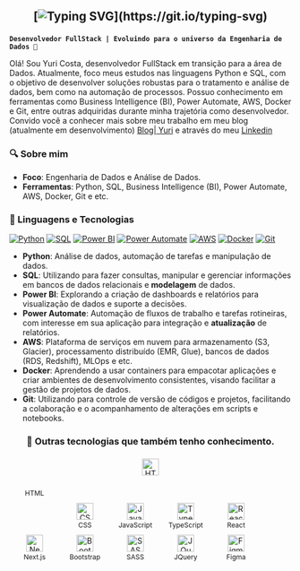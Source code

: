 <h2 align="center">

[![Typing SVG](https://readme-typing-svg.herokuapp.com?font='Comfortaa'&color=%23268F77&size=30&center=true&vCenter=true&height=30&lines=Hello,+my+name+is+Yuri;Welcome+to+my+profile+!)](https://git.io/typing-svg)

</h2>

**`Desenvolvedor FullStack | Evoluindo para o universo da Engenharia de Dados 🚀`**

Olá! Sou Yuri Costa, desenvolvedor FullStack em transição para a área de Dados. Atualmente, foco meus estudos nas linguagens Python e SQL, com o objetivo de desenvolver soluções robustas para o tratamento e análise de dados, bem como na automação de processos. Possuo conhecimento em ferramentas como Business Intelligence (BI), Power Automate, AWS, Docker e Git, entre outras adquiridas durante minha trajetória como desenvolvedor. Convido você a conhecer mais sobre meu trabalho em meu blog (atualmente em desenvolvimento) [Blog| Yuri](https://yuricostalima.github.io/my-personal-blog/) e através do meu [Linkedin](https://www.linkedin.com/in/yuricostalima/)

### 🔍 Sobre mim

- **Foco**: Engenharia de Dados e Análise de Dados.
- **Ferramentas**: Python, SQL, Business Intelligence (BI), Power Automate, AWS, Docker, Git e etc.

### 🤖 Linguagens e Tecnologias


[![Python](https://img.shields.io/badge/Python-3776AB?style=for-the-badge&logo=python&logoColor=white)](https://www.python.org/)
[![SQL](https://img.shields.io/badge/SQL-4169E1?style=for-the-badge&logo=postgresql&logoColor=white)](https://www.postgresql.org/)
[![Power BI](https://img.shields.io/badge/Power%20BI-5E5E5E?style=for-the-badge&logo=powerbi&logoColor=white)](https://powerbi.microsoft.com/)
[![Power Automate](https://img.shields.io/badge/Power%20Automate-0066FF?style=for-the-badge&logo=powerautomate&logoColor=white)](https://powerautomate.microsoft.com/)
[![AWS](https://img.shields.io/badge/AWS-232F3E?style=for-the-badge&logo=amazonaws&logoColor=white)](https://aws.amazon.com/)
[![Docker](https://img.shields.io/badge/Docker-2496ED?style=for-the-badge&logo=docker&logoColor=white)](https://www.docker.com/)
[![Git](https://img.shields.io/badge/Git-F05032?style=for-the-badge&logo=git&logoColor=white)](https://git-scm.com/)


- **Python**: Análise de dados, automação de tarefas e manipulação de dados.
- **SQL**: Utilizando para fazer consultas, manipular e gerenciar informações em bancos de dados relacionais e **modelagem** de dados.
- **Power BI**: Explorando a criação de dashboards e relatórios para visualização de dados e suporte a decisões.
- **Power Automate**: Automação de fluxos de trabalho e tarefas rotineiras, com interesse em sua aplicação para integração e **atualização** de relatórios.
- **AWS**: Plataforma de serviços em nuvem para armazenamento (S3, Glacier), processamento distribuído (EMR, Glue), bancos de dados (RDS, Redshift), MLOps e etc.
- **Docker**: Aprendendo a usar containers para empacotar aplicações e criar ambientes de desenvolvimento consistentes, visando facilitar a gestão de projetos de dados.
- **Git**: Utilizando para controle de versão de códigos e projetos, facilitando a colaboração e o acompanhamento de alterações em scripts e notebooks.

<h3 align="center">🤖 Outras tecnologias que também tenho conhecimento.</h3>

<p align="center" style="margin-top: 15px;">
  <a href="https://developer.mozilla.org/en-US/docs/Web/HTML" target="_blank" rel="noopener noreferrer" style="display: inline-block; width: 80px; text-align: center; margin: 5px; vertical-align: top; text-decoration: none !important; color: inherit !important;">
    <img 
        alt="HTML" 
        title="HTML" 
        width="30px" 
        src="https://cdn.jsdelivr.net/gh/devicons/devicon@latest/icons/html5/html5-original.svg"
        style="display: block; margin: 0 auto;" 
    />
    <div style="font-size: 12px; margin-top: 2px; word-wrap: break-word;">HTML</div>
  </a><a href="https://developer.mozilla.org/en-US/docs/Web/CSS" target="_blank" rel="noopener noreferrer" style="display: inline-block; width: 80px; text-align: center; margin: 5px; vertical-align: top; text-decoration: none !important; color: inherit !important;">
    <img 
        alt="CSS" 
        title="CSS"
        width="30px" 
        src="https://cdn.jsdelivr.net/gh/devicons/devicon@latest/icons/css3/css3-original.svg"
        style="display: block; margin: 0 auto;" 
    />
    <div style="font-size: 12px; margin-top: 2px; word-wrap: break-word;">CSS</div>
  </a><a href="https://developer.mozilla.org/en-US/docs/Web/JavaScript" target="_blank" rel="noopener noreferrer" style="display: inline-block; width: 80px; text-align: center; margin: 5px; vertical-align: top; text-decoration: none !important; color: inherit !important;">
    <img 
        alt="JavaScript" 
        title="JavaScript"
        width="30px" 
        src="https://cdn.jsdelivr.net/gh/devicons/devicon@latest/icons/javascript/javascript-original.svg"
        style="display: block; margin: 0 auto;" 
    />
    <div style="font-size: 12px; margin-top: 2px; word-wrap: break-word;">JavaScript</div>
  </a><a href="https://www.typescriptlang.org/docs/" target="_blank" rel="noopener noreferrer" style="display: inline-block; width: 80px; text-align: center; margin: 5px; vertical-align: top; text-decoration: none !important; color: inherit !important;">
    <img 
        alt="TypeScript"
        title="TypeScript" 
        width="30px" 
        src="https://cdn.jsdelivr.net/gh/devicons/devicon@latest/icons/typescript/typescript-original.svg"
        style="display: block; margin: 0 auto;" 
    />
    <div style="font-size: 12px; margin-top: 2px; word-wrap: break-word;">TypeScript</div>
  </a><a href="https://react.dev/learn" target="_blank" rel="noopener noreferrer" style="display: inline-block; width: 80px; text-align: center; margin: 5px; vertical-align: top; text-decoration: none !important; color: inherit !important;">
    <img 
        alt="React"
        title="React" 
        width="30px" 
        src="https://cdn.jsdelivr.net/gh/devicons/devicon@latest/icons/react/react-original.svg"
        style="display: block; margin: 0 auto;" 
    />
    <div style="font-size: 12px; margin-top: 2px; word-wrap: break-word;">React</div>
  </a><a href="https://nextjs.org/docs" target="_blank" rel="noopener noreferrer" style="display: inline-block; width: 80px; text-align: center; margin: 5px; vertical-align: top; text-decoration: none !important; color: inherit !important;">
    <img 
        alt="Next.js" 
        title="Next.js"
        width="30px" 
        src="https://cdn.jsdelivr.net/gh/devicons/devicon@latest/icons/nextjs/nextjs-original.svg"
        style="display: block; margin: 0 auto;" 
    />
    <div style="font-size: 12px; margin-top: 2px; word-wrap: break-word;">Next.js</div>
  </a><a href="https://getbootstrap.com/docs/" target="_blank" rel="noopener noreferrer" style="display: inline-block; width: 80px; text-align: center; margin: 5px; vertical-align: top; text-decoration: none !important; color: inherit !important;">
    <img 
        alt="Bootstrap"
        title="Bootstrap" 
        width="30px" 
        src="https://cdn.jsdelivr.net/gh/devicons/devicon@latest/icons/bootstrap/bootstrap-original.svg"
        style="display: block; margin: 0 auto;" 
    />
    <div style="font-size: 12px; margin-top: 2px; word-wrap: break-word;">Bootstrap</div>
  </a><a href="https://sass-lang.com/documentation/" target="_blank" rel="noopener noreferrer" style="display: inline-block; width: 80px; text-align: center; margin: 5px; vertical-align: top; text-decoration: none !important; color: inherit !important;">
    <img 
        alt="SASS" 
        title="SASS"
        width="30px" 
        src="https://cdn.jsdelivr.net/gh/devicons/devicon@latest/icons/sass/sass-original.svg"
        style="display: block; margin: 0 auto;" 
    />
    <div style="font-size: 12px; margin-top: 2px; word-wrap: break-word;">SASS</div>
  </a><a href="https://api.jquery.com/" target="_blank" rel="noopener noreferrer" style="display: inline-block; width: 80px; text-align: center; margin: 5px; vertical-align: top; text-decoration: none !important; color: inherit !important;">
    <img 
        alt="JQuery" 
        title="JQuery"
        width="30px" 
        src="https://cdn.jsdelivr.net/gh/devicons/devicon@latest/icons/jquery/jquery-original.svg"
        style="display: block; margin: 0 auto;" 
    />
    <div style="font-size: 12px; margin-top: 2px; word-wrap: break-word;">JQuery</div>
  </a><a href="https://help.figma.com/hc/en-us" target="_blank" rel="noopener noreferrer" style="display: inline-block; width: 80px; text-align: center; margin: 5px; vertical-align: top; text-decoration: none !important; color: inherit !important;">
    <img 
        alt="Figma" 
        title="Figma"
        width="30px" 
        src="https://cdn.jsdelivr.net/gh/devicons/devicon@latest/icons/figma/figma-original.svg"
        style="display: block; margin: 0 auto;" 
    />
    <div style="font-size: 12px; margin-top: 2px; word-wrap: break-word;">Figma</div>
  </a>
</p>
